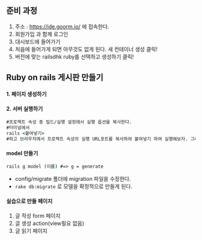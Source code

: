 ## 준비 과정

1. 주소 : https://ide.goorm.io/ 에 접속한다.
2. 회원가입 과 함께 로그인
3. 대시보드에 들어가기
4. 처음에 들어가게 되면 아무것도 없게 된다. 새 컨테이너 생성 클릭!
5. 버전에 맞는 railsdhk ruby를 선택하고 생성하기 클릭! 



## Ruby on rails 게시판 만들기

#### 1. 페이지 생성하기

#### 2. 서버 실행하기

```cmd
#프로젝트 속성 중 빌드/실행 설정에서 실행 옵션을 복사한다.
#터미널에서 
rails <붙여넣기>
#하고 브라우저에서 프로젝트 속성의 실행 URL포트를 복사하여 붙여넣기 하여 실행해보자. 그러면 실행된 서버를 확인 할 수 있따.
```





#### model 만들기

```cmd
rails g model (이름) #=> g = generate 
```

- config/migrate 폴더에 migration 파일을 수정한다.
- `rake db:migrate` 로 모델을 확정적으로 만들게 된다.

#### 실습으로 만들 페이지

1. 글 작성 form 페이지
2. 글 생성 action(view필요 없음)
3. 글 읽기 페이지

```ruby

```







